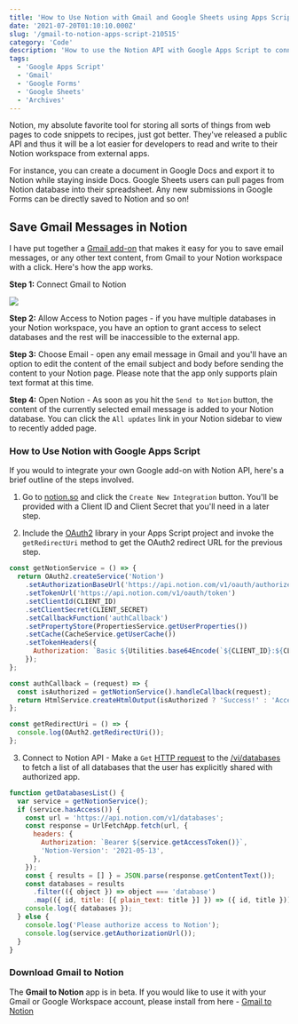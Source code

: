 ```yaml
---
title: 'How to Use Notion with Gmail and Google Sheets using Apps Script'
date: '2021-07-20T01:10:10.000Z'
slug: '/gmail-to-notion-apps-script-210515'
category: 'Code'
description: 'How to use the Notion API with Google Apps Script to connect Gmail, Google Forms, and Google Sheets with your Notion workspace.'
tags:
  - 'Google Apps Script'
  - 'Gmail'
  - 'Google Forms'
  - 'Google Sheets'
  - 'Archives'
---
```


Notion, my absolute favorite tool for storing all sorts of things from web pages to code snippets to recipes, just got better. They've released a public API and thus it will be a lot easier for developers to read and write to their Notion workspace from external apps.

For instance, you can create a document in Google Docs and export it to Notion while staying inside Docs. Google Sheets users can pull pages from Notion database into their spreadsheet. Any new submissions in Google Forms can be directly saved to Notion and so on!

## Save Gmail Messages in Notion

I have put together a [Gmail add-on](https://workspace.google.com/marketplace/app/save_to_notion/562294135760) that makes it easy for you to save email messages, or any other text content, from Gmail to your Notion workspace with a click. Here's how the app works.

**Step 1:** Connect Gmail to Notion

![](https://www.labnol.org/images/2023/002815.png)

**Step 2:** Allow Access to Notion pages - if you have multiple databases in your Notion workspace, you have an option to grant access to select databases and the rest will be inaccessible to the external app.

**Step 3:** Choose Email - open any email message in Gmail and you'll have an option to edit the content of the email subject and body before sending the content to your Notion page. Please note that the app only supports plain text format at this time.

**Step 4:** Open Notion - As soon as you hit the `Send to Notion` button, the content of the currently selected email message is added to your Notion database. You can click the `All updates` link in your Notion sidebar to view to recently added page.

### How to Use Notion with Google Apps Script

If you would to integrate your own Google add-on with Notion API, here's a brief outline of the steps involved.

1. Go to [notion.so](https://www.notion.so/my-integrations) and click the `Create New Integration` button. You'll be provided with a Client ID and Client Secret that you'll need in a later step.

2. Include the [OAuth2](https://github.com/googleworkspace/apps-script-oauth2) library in your Apps Script project and invoke the `getRedirectUri` method to get the OAuth2 redirect URL for the previous step.

```js
const getNotionService = () => {
  return OAuth2.createService('Notion')
    .setAuthorizationBaseUrl('https://api.notion.com/v1/oauth/authorize')
    .setTokenUrl('https://api.notion.com/v1/oauth/token')
    .setClientId(CLIENT_ID)
    .setClientSecret(CLIENT_SECRET)
    .setCallbackFunction('authCallback')
    .setPropertyStore(PropertiesService.getUserProperties())
    .setCache(CacheService.getUserCache())
    .setTokenHeaders({
      Authorization: `Basic ${Utilities.base64Encode(`${CLIENT_ID}:${CLIENT_SECRET}`)}`,
    });
};

const authCallback = (request) => {
  const isAuthorized = getNotionService().handleCallback(request);
  return HtmlService.createHtmlOutput(isAuthorized ? 'Success!' : 'Access Denied!');
};

const getRedirectUri = () => {
  console.log(OAuth2.getRedirectUri());
};
```

3. Connect to Notion API - Make a `Get` [HTTP request](/urlfetch) to the [/vi/databases](https://developers.notion.com/reference/get-databases) to fetch a list of all databases that the user has explicitly shared with authorized app.

```js
function getDatabasesList() {
  var service = getNotionService();
  if (service.hasAccess()) {
    const url = 'https://api.notion.com/v1/databases';
    const response = UrlFetchApp.fetch(url, {
      headers: {
        Authorization: `Bearer ${service.getAccessToken()}`,
        'Notion-Version': '2021-05-13',
      },
    });
    const { results = [] } = JSON.parse(response.getContentText());
    const databases = results
      .filter(({ object }) => object === 'database')
      .map(({ id, title: [{ plain_text: title }] }) => ({ id, title }));
    console.log({ databases });
  } else {
    console.log('Please authorize access to Notion');
    console.log(service.getAuthorizationUrl());
  }
}
```

### Download Gmail to Notion

The **Gmail to Notion** app is in beta. If you would like to use it with your Gmail or Google Workspace account, please install from here - [Gmail to Notion](https://workspace.google.com/marketplace/app/save_to_notion/562294135760)
